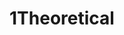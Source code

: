 ---
layout: page
title: 1Theoretical
desc: "Recent Readings for Analyzing Theoretical Properties of Deep Neural Networks (since 2017)"
order: "1"
---